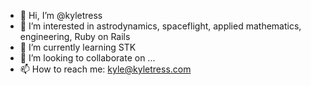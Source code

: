 - 👋 Hi, I’m @kyletress
- 👀 I’m interested in astrodynamics, spaceflight, applied mathematics, engineering, Ruby on Rails 
- 🌱 I’m currently learning STK
- 💞️ I’m looking to collaborate on ...
- 📫 How to reach me: kyle@kyletress.com

<!---
kyletress/kyletress is a ✨ special ✨ repository because its `README.md` (this file) appears on your GitHub profile.
You can click the Preview link to take a look at your changes.
--->
